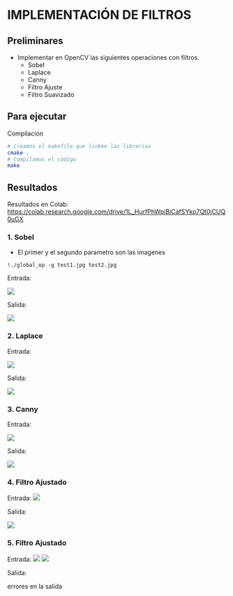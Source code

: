 # IMPLEMENTACIÓN DE FILTROS 

## Preliminares
- Implementar en OpenCV las siguientes operaciones con filtros.
  - Sobel
  - Laplace
  - Canny
  - Filtro Ajuste
  - Filtro Suavizado

## Para ejecutar
Compilación
```bash
# Creamos el makefile que linkee las librerias
cmake .
# Compilamos el código
make
```

## Resultados
Resultados en Colab: https://colab.research.google.com/drive/1L_HurfPhWpiBiCafSYkp7Qt0jCUQ0uGX

### 1. Sobel
- El primer y el segundo parametro son las imagenes 
```
!./global_op -g test1.jpg test2.jpg
```

Entrada:
  
  ![](test1.jpg)

Salida:
 
 ![](sobel.jpg)
 
  
### 2. Laplace
Entrada:

  ![](test2.jpg)
  
Salida:  
  
  ![](laplace.jpg)
  
### 3. Canny
Entrada:
  
  ![](test1.jpg) 
    
Salida:  
   
  ![](canny.jpg)
  

### 4. Filtro Ajustado
Entrada:
  ![](test2.jpg)


Salida:  
   
  ![](filtro_ajuste.jpg)

### 5. Filtro Ajustado
Entrada:
  ![](test1.jpg) ![](test2.jpg)


Salida:  
   
  errores en la salida 

